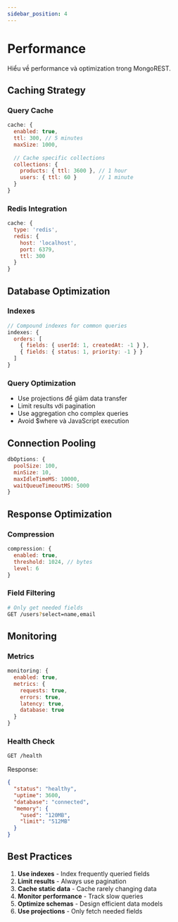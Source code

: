 ```yaml
---
sidebar_position: 4
---
```


# Performance

Hiểu về performance và optimization trong MongoREST.

## Caching Strategy

### Query Cache
```javascript
cache: {
  enabled: true,
  ttl: 300, // 5 minutes
  maxSize: 1000,
  
  // Cache specific collections
  collections: {
    products: { ttl: 3600 }, // 1 hour
    users: { ttl: 60 }       // 1 minute
  }
}
```

### Redis Integration
```javascript
cache: {
  type: 'redis',
  redis: {
    host: 'localhost',
    port: 6379,
    ttl: 300
  }
}
```

## Database Optimization

### Indexes
```javascript
// Compound indexes for common queries
indexes: {
  orders: [
    { fields: { userId: 1, createdAt: -1 } },
    { fields: { status: 1, priority: -1 } }
  ]
}
```

### Query Optimization
- Use projections để giảm data transfer
- Limit results với pagination
- Use aggregation cho complex queries
- Avoid $where và JavaScript execution

## Connection Pooling

```javascript
dbOptions: {
  poolSize: 100,
  minSize: 10,
  maxIdleTimeMS: 10000,
  waitQueueTimeoutMS: 5000
}
```

## Response Optimization

### Compression
```javascript
compression: {
  enabled: true,
  threshold: 1024, // bytes
  level: 6
}
```

### Field Filtering
```bash
# Only get needed fields
GET /users?select=name,email
```

## Monitoring

### Metrics
```javascript
monitoring: {
  enabled: true,
  metrics: {
    requests: true,
    errors: true,
    latency: true,
    database: true
  }
}
```

### Health Check
```bash
GET /health
```

Response:
```json
{
  "status": "healthy",
  "uptime": 3600,
  "database": "connected",
  "memory": {
    "used": "120MB",
    "limit": "512MB"
  }
}
```

## Best Practices

1. **Use indexes** - Index frequently queried fields
2. **Limit results** - Always use pagination
3. **Cache static data** - Cache rarely changing data
4. **Monitor performance** - Track slow queries
5. **Optimize schemas** - Design efficient data models
6. **Use projections** - Only fetch needed fields